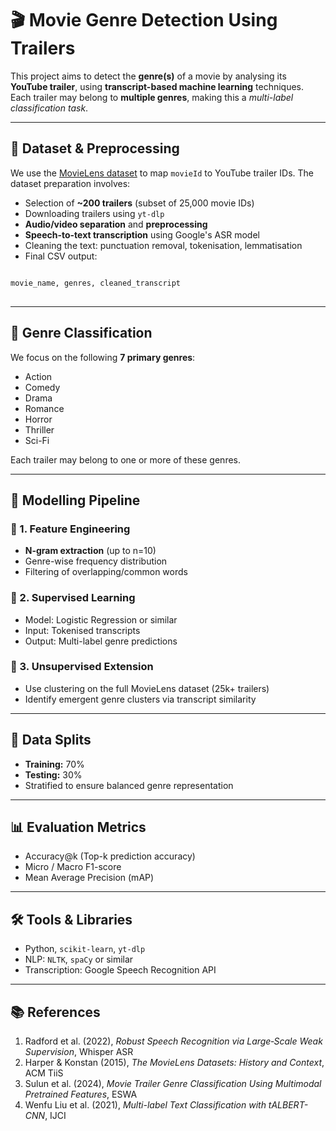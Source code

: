 <h1>🎬 Movie Genre Detection Using Trailers</h1>

<p>This project aims to detect the <strong>genre(s)</strong> of a movie by analysing its <strong>YouTube trailer</strong>, using <strong>transcript-based machine learning</strong> techniques. Each trailer may belong to <strong>multiple genres</strong>, making this a <em>multi-label classification task</em>.</p>

<hr />

<h2>📁 Dataset & Preprocessing</h2>

<p>We use the <a href="https://grouplens.org/datasets/movielens/" target="_blank">MovieLens dataset</a> to map <code>movieId</code> to YouTube trailer IDs. The dataset preparation involves:</p>

<ul>
  <li>Selection of <strong>~200 trailers</strong> (subset of 25,000 movie IDs)</li>
  <li>Downloading trailers using <code>yt-dlp</code></li>
  <li><strong>Audio/video separation</strong> and <strong>preprocessing</strong></li>
  <li><strong>Speech-to-text transcription</strong> using Google's ASR model</li>
  <li>Cleaning the text: punctuation removal, tokenisation, lemmatisation</li>
  <li>Final CSV output:</li>
</ul>

<pre>
<code>
movie_name, genres, cleaned_transcript
</code>
</pre>

<hr />

<h2>🎯 Genre Classification</h2>

<p>We focus on the following <strong>7 primary genres</strong>:</p>

<ul>
  <li>Action</li>
  <li>Comedy</li>
  <li>Drama</li>
  <li>Romance</li>
  <li>Horror</li>
  <li>Thriller</li>
  <li>Sci-Fi</li>
</ul>

<p>Each trailer may belong to one or more of these genres.</p>

<hr />

<h2>🧠 Modelling Pipeline</h2>

<h3>🔹 1. Feature Engineering</h3>
<ul>
  <li><strong>N-gram extraction</strong> (up to n=10)</li>
  <li>Genre-wise frequency distribution</li>
  <li>Filtering of overlapping/common words</li>
</ul>

<h3>🔹 2. Supervised Learning</h3>
<ul>
  <li>Model: Logistic Regression or similar</li>
  <li>Input: Tokenised transcripts</li>
  <li>Output: Multi-label genre predictions</li>
</ul>

<h3>🔹 3. Unsupervised Extension</h3>
<ul>
  <li>Use clustering on the full MovieLens dataset (25k+ trailers)</li>
  <li>Identify emergent genre clusters via transcript similarity</li>
</ul>

<hr />

<h2>🧪 Data Splits</h2>
<ul>
  <li><strong>Training:</strong> 70%</li>
  <li><strong>Testing:</strong> 30%</li>
  <li>Stratified to ensure balanced genre representation</li>
</ul>

<hr />

<h2>📊 Evaluation Metrics</h2>
<ul>
  <li>Accuracy@k (Top-k prediction accuracy)</li>
  <li>Micro / Macro F1-score</li>
  <li>Mean Average Precision (mAP)</li>
</ul>

<hr />

<h2>🛠 Tools & Libraries</h2>
<ul>
  <li>Python, <code>scikit-learn</code>, <code>yt-dlp</code></li>
  <li>NLP: <code>NLTK</code>, <code>spaCy</code> or similar</li>
  <li>Transcription: Google Speech Recognition API</li>
</ul>

<hr />

<h2>📚 References</h2>
<ol>
  <li>Radford et al. (2022), <em>Robust Speech Recognition via Large‑Scale Weak Supervision</em>, Whisper ASR</li>
  <li>Harper & Konstan (2015), <em>The MovieLens Datasets: History and Context</em>, ACM TiiS</li>
  <li>Sulun et al. (2024), <em>Movie Trailer Genre Classification Using Multimodal Pretrained Features</em>, ESWA</li>
  <li>Wenfu Liu et al. (2021), <em>Multi-label Text Classification with tALBERT-CNN</em>, IJCI</li>
</ol>
